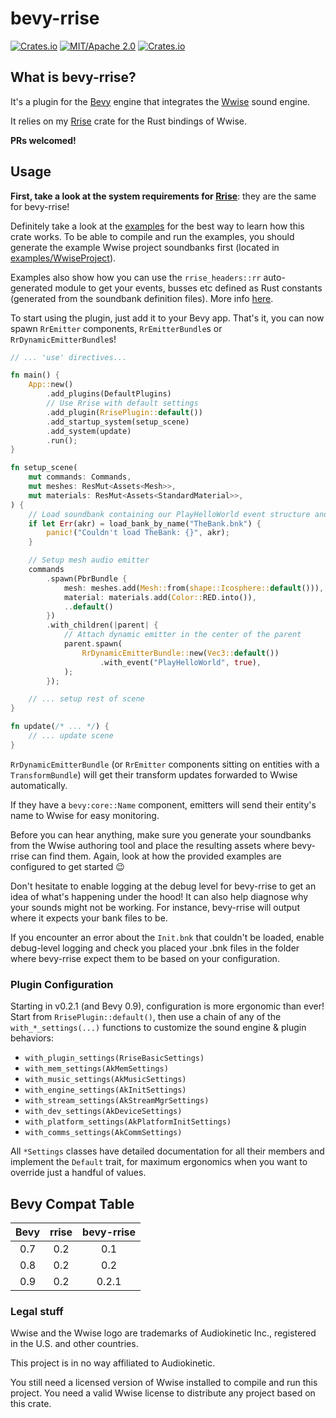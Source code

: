 # bevy-rrise

[![Crates.io](https://img.shields.io/crates/v/bevy-rrise.svg)](https://crates.io/crates/bevy-rrise)
[![MIT/Apache 2.0](https://img.shields.io/badge/license-MIT%2FApache-blue.svg)](./LICENSE)
[![Crates.io](https://img.shields.io/crates/d/bevy-rrise.svg)](https://crates.io/crates/bevy-rrise)

## What is bevy-rrise?
It's a plugin for the [Bevy](https://bevyengine.org/) engine that integrates the 
[Wwise](https://www.audiokinetic.com/en/products/wwise) sound engine.

It relies on my [Rrise](https://github.com/dtaralla/rrise) crate for the Rust bindings of Wwise.

**PRs welcomed!**

## Usage
**First, take a look at the system requirements for [Rrise](https://github.com/dtaralla/rrise)**: they are the same 
for bevy-rrise!

Definitely take a look at the [examples](/examples) for the best way to learn how this crate works.
To be able to compile and run the examples, you should generate the example Wwise project soundbanks first 
(located in [examples/WwiseProject](/examples/WwiseProject)).

Examples also show how you can use the `rrise_headers::rr` auto-generated module to get your events, busses
etc defined as Rust constants (generated from the soundbank definition files). More info
[here](https://github.com/dtaralla/rrise/tree/main/rrise-headers).

To start using the plugin, just add it to your Bevy app. That's it, you can now spawn 
`RrEmitter` components, `RrEmitterBundle`s or `RrDynamicEmitterBundle`s!

```rust
// ... 'use' directives...

fn main() {
    App::new()
        .add_plugins(DefaultPlugins)
        // Use Rrise with default settings 
        .add_plugin(RrisePlugin::default())
        .add_startup_system(setup_scene)
        .add_system(update)
        .run();
}

fn setup_scene(
    mut commands: Commands,
    mut meshes: ResMut<Assets<Mesh>>,
    mut materials: ResMut<Assets<StandardMaterial>>,
) {
    // Load soundbank containing our PlayHelloWorld event structure and media
    if let Err(akr) = load_bank_by_name("TheBank.bnk") {
        panic!("Couldn't load TheBank: {}", akr);
    }

    // Setup mesh audio emitter
    commands
        .spawn(PbrBundle {
            mesh: meshes.add(Mesh::from(shape::Icosphere::default())),
            material: materials.add(Color::RED.into()),
            ..default()
        })
        .with_children(|parent| {
            // Attach dynamic emitter in the center of the parent
            parent.spawn(
                RrDynamicEmitterBundle::new(Vec3::default())
                    .with_event("PlayHelloWorld", true),
            );
        });

    // ... setup rest of scene
}

fn update(/* ... */) {
    // ... update scene
}
```

`RrDynamicEmitterBundle` (or `RrEmitter` components sitting on entities with a `TransformBundle`) will get their 
transform updates forwarded to Wwise automatically.

If they have a `bevy:core::Name` component, emitters will send their entity's name to Wwise for easy monitoring.

Before you can hear anything, make sure you generate your soundbanks from the Wwise authoring tool and place the 
resulting assets where bevy-rrise can find them. Again, look at how the provided examples are configured to get 
started 😉

Don't hesitate to enable logging at the debug level for bevy-rrise to get an idea of what's happening under the hood!
It can also help diagnose why your sounds might not be working. For instance, bevy-rrise will output where it 
expects your bank files to be.

If you encounter an error about the `Init.bnk` that couldn't be loaded, enable debug-level logging and check you 
placed your .bnk files in the folder where bevy-rrise expect them to be based on your configuration.

### Plugin Configuration
Starting in v0.2.1 (and Bevy 0.9), configuration is more ergonomic than ever!
Start from `RrisePlugin::default()`, then use a chain of any of the `with_*_settings(...)` functions to customize the
sound engine & plugin behaviors:
- `with_plugin_settings(RriseBasicSettings)`
- `with_mem_settings(AkMemSettings)`
- `with_music_settings(AkMusicSettings)`
- `with_engine_settings(AkInitSettings)`
- `with_stream_settings(AkStreamMgrSettings)`
- `with_dev_settings(AkDeviceSettings)`
- `with_platform_settings(AkPlatformInitSettings)`
- `with_comms_settings(AkCommSettings)`

All `*Settings` classes have detailed documentation for all their members and implement the `Default` trait, for 
maximum ergonomics when you want to override just a handful of values.

## Bevy Compat Table

| Bevy | rrise | bevy-rrise |
|:----:|:-----:|:----------:|
| 0.7  |  0.2  |    0.1     |
| 0.8  |  0.2  |    0.2     |
| 0.9  |  0.2  |   0.2.1    |

### Legal stuff
Wwise and the Wwise logo are trademarks of Audiokinetic Inc., registered in the U.S. and other countries.

This project is in no way affiliated to Audiokinetic.

You still need a licensed version of Wwise installed to compile and run this project. You need a valid Wwise license
to distribute any project based on this crate.
